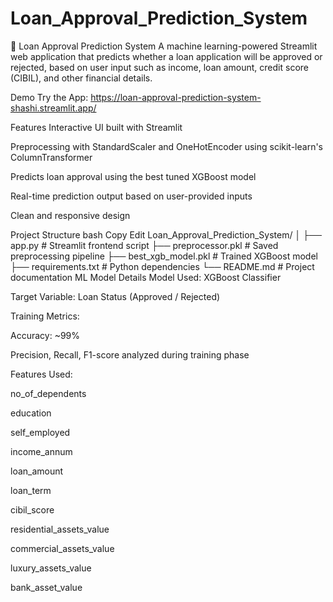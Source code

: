 # Loan_Approval_Prediction_System
🏦 Loan Approval Prediction System
A machine learning-powered Streamlit web application that predicts whether a loan application will be approved or rejected, based on user input such as income, loan amount, credit score (CIBIL), and other financial details.


 Demo
 Try the App: https://loan-approval-prediction-system-shashi.streamlit.app/

Features
Interactive UI built with Streamlit

Preprocessing with StandardScaler and OneHotEncoder using scikit-learn's ColumnTransformer

Predicts loan approval using the best tuned XGBoost model

Real-time prediction output based on user-provided inputs

Clean and responsive design

Project Structure
bash
Copy
Edit
Loan_Approval_Prediction_System/
│
├── app.py                  # Streamlit frontend script
├── preprocessor.pkl        # Saved preprocessing pipeline
├── best_xgb_model.pkl      # Trained XGBoost model
├── requirements.txt        # Python dependencies
└── README.md               # Project documentation
ML Model Details
Model Used: XGBoost Classifier

Target Variable: Loan Status (Approved / Rejected)

Training Metrics:

Accuracy: ~99%

Precision, Recall, F1-score analyzed during training phase

Features Used:

no_of_dependents

education

self_employed

income_annum

loan_amount

loan_term

cibil_score

residential_assets_value

commercial_assets_value

luxury_assets_value

bank_asset_value
